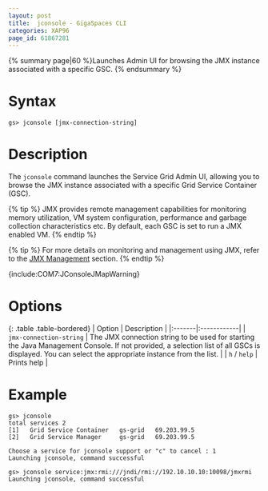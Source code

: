 ```yaml
---
layout: post
title:  jconsole - GigaSpaces CLI
categories: XAP96
page_id: 61867281
---
```


{% summary page|60 %}Launches Admin UI for browsing the JMX instance associated with a specific GSC. {% endsummary %}

# Syntax

    gs> jconsole [jmx-connection-string]

# Description

The `jconsole` command launches the Service Grid Admin UI, allowing you to browse the JMX instance associated with a specific Grid Service Container (GSC). 

{% tip %}
JMX provides remote management capabilities for monitoring memory utilization, VM system configuration, performance and garbage collection characteristics etc. By default, each GSC is set to run a JMX enabled VM. 
{% endtip %}

{% tip %}
For more details on monitoring and management using JMX, refer to the [JMX Management](/xap96/2011/04/27/space-jmx-management.html) section. 
{% endtip %}

{include:COM7:JConsoleJMapWarning}

# Options


{: .table .table-bordered}
| Option | Description |
|:-------|:------------|
| `jmx-connection-string` | The JMX connection string to be used for starting the Java Management Console. If not provided, a selection list of all GSCs is displayed. You can select the appropriate instance from the list. |
| `h` / `help`  | Prints help |

# Example

    gs> jconsole
    total services 2
    [1]   Grid Service Container   gs-grid   69.203.99.5
    [2]   Grid Service Manager     gs-grid   69.203.99.5
    
    Choose a service for jconsole support or "c" to cancel : 1
    Launching jconsole, command successful

    gs> jconsole service:jmx:rmi:///jndi/rmi://192.10.10.10:10098/jmxrmi
    Launching jconsole, command successful
